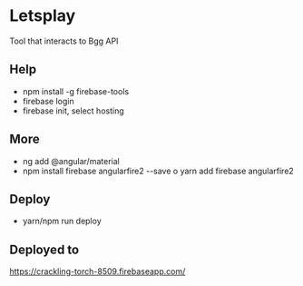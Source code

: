 # Letsplay

Tool that interacts to Bgg API


## Help
- npm install -g firebase-tools
- firebase login
- firebase init, select hosting

## More
- ng add @angular/material
- npm install firebase angularfire2 --save o yarn add firebase angularfire2

## Deploy
- yarn/npm run deploy

## Deployed to

https://crackling-torch-8509.firebaseapp.com/